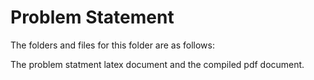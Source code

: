 # Problem Statement

The folders and files for this folder are as follows:

The problem statment latex document and the compiled pdf document.
